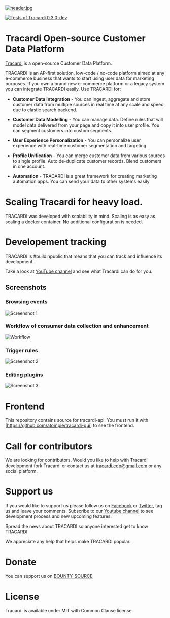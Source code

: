 [![header.jpg](https://raw.githubusercontent.com/atompie/tracardi/master/screenshots/github-splash.png)](https://raw.githubusercontent.com/atompie/tracardi/master/screenshots/github-splash.png)

[![Tests of Tracardi 0.3.0-dev](https://github.com/atompie/tracardi/actions/workflows/python-package.yml/badge.svg?branch=master)](https://github.com/atompie/tracardi/actions/workflows/python-package.yml)

# Tracardi Open-source Customer Data Platform

[Tracardi](http://www.tracardi.com)  is a open-source Customer Data Platform.

TRACARDI is an AP-first solution, low-code / no-code platform aimed at any e-commerce business that 
wants to start using user data for marketing purposes. If you own a brand new e-commerce platform or 
a legacy system you can integrate TRACARDI easily. Use TRACARDI for:

 * **Customer Data Integration** - You can ingest, aggregate and store customer data
   from multiple sources in real time at any scale and speed due to elastic search backend.
   
 * **Customer Data Modelling** -  You can manage data. Define rules that will model data delivered
   from your page and copy it into user profile. You can segment customers into custom segments.
   
 * **User Experience Personalization** - You can personalize user experience with
   real-time customer segmentation and targeting.
   
 * **Profile Unification** - You can merge customer data from various sources to
   single profile. Auto de-duplicate customer records. Blend customers in one account.
   
 * **Automation** - TRACARDI is a great framework for creating
   marketing automation apps. You can send your data to other systems easily
 
# Scaling Tracardi for heavy load. 
 
TRACARDI was developed with scalability in mind. Scaling is as easy as scaling a docker container. 
No additional configuration is needed. 

# Developement tracking

TRACARDI is #buildinpublic that means that you can track and influence its development. 

Take a look at [YouTube channel](https://bit.ly/3pbdbPR) and see what Tracardi can do for you.


## Screenshots

### Browsing events

![Screenshot 1](https://github.com/atompie/tracardi/raw/0.4.0-dev/screenshots/main.png)

### Workflow of consumer data collection and enhancement 

![Workflow](https://pbs.twimg.com/media/E3WHL7nWUAA7men?format=jpg&name=large)

### Trigger rules

![Screenshot 2](https://github.com/atompie/tracardi/raw/0.4.0-dev/screenshots/main1.png)

### Editing plugins

![Screenshot 3](https://pbs.twimg.com/media/E4FqslsVEAgRS6d?format=jpg&name=large)


# Frontend

This repository contains source for tracardi-api. You must run it with [https://github.com/atompie/tracardi-gui] 
to see the frontend. 


# Call for contributors

We are looking for contributors. Would you like to help with Tracardi development fork Tracardi or contact us at 
tracardi.cdp@gmail.com or any social platform.

# Support us

If you would like to support us please follow us on [Facebook](https://bit.ly/3uPwP5a) or [Twitter](https://bit.ly/3uVJwLJ), tag us and leave your comments. Subscribe to our [Youtube channel](https://bit.ly/3pbdbPR) to see development process and new upcoming features.

Spread the news about TRACARDI so anyone interested get to know TRACARDI.

We appreciate any help that helps make TRACARDI popular. 

# Donate

You can support us on [BOUNTY-SOURCE](https://www.bountysource.com/teams/tracardi)

# License

Tracardi is available under MIT with Common Clause license.

